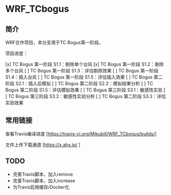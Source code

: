 # WRF_TCbogus

## 简介

WRF合作项目，本分支用于TC Bogus第一阶段。

项目进度：

[x] TC Bogus 第一阶段 S1.1：剔除单个台风
[x] TC Bogus 第一阶段 S1.2：剔除多个台风
[ ] TC Bogus 第一阶段 S1.3：评估剔除效果
[ ] TC Bogus 第一阶段 S1.4：插入台风
[ ] TC Bogus 第一阶段 S1.5：评估插入效果
[ ] TC Bogus 第二阶段 S2.1：插入后模拟
[ ] TC Bogus 第二阶段 S2.2：模拟结果分析
[ ] TC Bogus 第二阶段 S1.5：评估模拟效果
[ ] TC Bogus 第三阶段 S3.1：敏感性实验
[ ] TC Bogus 第三阶段 S3.2：敏感性实验分析
[ ] TC Bogus 第二阶段 S3.3：评估实验效果

## 常用链接

查看Travis编译进度 [https://travis-ci.org/Mikubill/WRF_TCbogus/builds/]

文件上传下载通道 [https://x.ahx.jp/ ]

## TODO

 * 完善Travis脚本，加入remove 
 * 完善Travis脚本，加入increase 
 * 为Travis启用缓存/Docker化 


